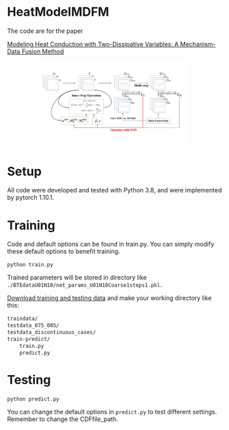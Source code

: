 # HeatModelMDFM
The code are for the paper

[Modeling Heat Conduction with Two-Dissipative Variables: A Mechanism-Data Fusion Method](https://arxiv.org/abs/2212.11508)

<div  align="center">
<img src="figure/cdfnet.jpg" width = "70%" />
</div>

# Setup

All code were developed and tested with Python 3.8, and were implemented by pytorch 1.10.1.

# Training

Code and default options can be found in train.py. You can simply modify these default options to benefit training.  

```
python train.py
```

Trained parameters will be stored in directory like `./BTEdataU01N10/net_params_U01N10Coarse1steps1.pkl`.

[Download training and testing data](https://disk.pku.edu.cn:443/link/F5DEE3796EAD835AC69106C3A63EB262) and make your working directory like this:

```
traindata/
testdata_075_085/
testdata_discontinuous_cases/
train-predict/
    train.py
    predict.py
```


# Testing

```
python predict.py
```

You can change the default options in `predict.py` to test different settings. Remember to change the CDFfile_path.
